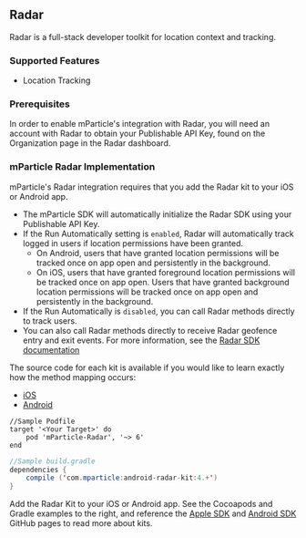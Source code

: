 
## Radar

Radar is a full-stack developer toolkit for location context and tracking.

### Supported Features
* Location Tracking

### Prerequisites

In order to enable mParticle's integration with Radar, you will need an account with Radar to obtain your Publishable API Key, found on the Organization page in the Radar dashboard.

### mParticle Radar Implementation

mParticle's Radar integration requires that you add the Radar kit to your iOS or Android app.  

* The mParticle SDK will automatically initialize the Radar SDK using your Publishable API Key.
* If the Run Automatically setting is `enabled`, Radar will automatically track logged in users if location permissions have been granted.
  * On Android, users that have granted location permissions will be tracked once on app open and persistently in the background.
  * On iOS, users that have granted foreground location permissions will be tracked once on app open. Users that have granted background location permissions will be tracked once on app open and persistently in the background.
* If the Run Automatically is `disabled`, you can call Radar methods directly to track users.
* You can also call Radar methods directly to receive Radar geofence entry and exit events.  For more information, see the [Radar SDK documentation](https://www.onradar.com/documentation/sdk)

The source code for each kit is available if you would like to learn exactly how the method mapping occurs:

- [iOS](https://github.com/mparticle-integrations/mparticle-apple-integration-Radar)
- [Android](https://github.com/mparticle-integrations/mparticle-android-integration-Radar)

~~~objc
//Sample Podfile
target '<Your Target>' do
    pod 'mParticle-Radar', '~> 6'
end
~~~

~~~java
//Sample build.gradle
dependencies {
    compile ('com.mparticle:android-radar-kit:4.+')
}
~~~   

Add the Radar Kit to your iOS or Android app. See the Cocoapods and Gradle examples to the right, and reference the [Apple SDK](https://github.com/mParticle/mparticle-apple-sdk) and [Android SDK](https://github.com/mParticle/mparticle-android-sdk) GitHub pages to read more about kits.

